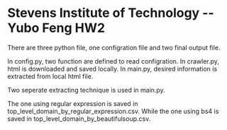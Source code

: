 # Stevens Institute of Technology  --Yubo Feng HW2

There are three python file, one configration file and two final output file.

In config.py, two function are defined to read configration.
In crawler.py, html is downloaded and saved locally.
In main.py, desired information is extracted from local html file.

Two seperate extracting technique is used in main.py. 

The one using regular expression is saved in top_level_domain_by_regular_expression.csv.
While the one using bs4 is saved in top_level_domain_by_beautifulsoup.csv.
